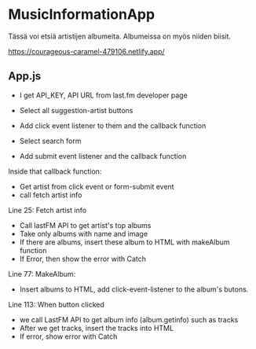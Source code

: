 # MusicInformationApp

Tässä voi etsiä artistijen albumeita.
Albumeissa on myös niiden biisit.

https://courageous-caramel-479106.netlify.app/

## App.js

- I get API_KEY, API URL from last.fm developer page

- Select all suggestion-artist buttons
- Add click event listener to them and the callback function
- Select search form
- Add submit event listener and the callback function

Inside that callback function:

- Get artist from click event or form-submit event
- call fetch artist info

Line 25: Fetch artist info

- Call lastFM API to get artist's top albums
- Take only albums with name and image
- If there are albums, insert these album to HTML with makeAlbum function
- If Error, then show the error with Catch

Line 77: MakeAlbum:

- Insert albums to HTML, add click-event-listener to the album's butons.

Line 113: When button clicked

- we call LastFM API to get album info (album.getinfo) such as tracks
- After we get tracks, insert the tracks into HTML
- If error, show error with Catch
